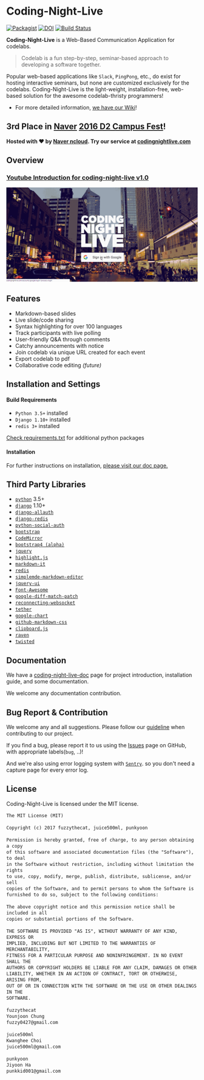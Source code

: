 # Coding-Night-Live
[![Packagist](https://img.shields.io/packagist/l/doctrine/orm.svg)](https://github.com/dduk-ddak/coding-night-live/blob/master/LICENSE) [![DOI](https://zenodo.org/badge/76672254.svg)](https://zenodo.org/badge/latestdoi/76672254) [![Build Status](https://travis-ci.org/dduk-ddak/coding-night-live.svg?branch=master)](https://travis-ci.org/dduk-ddak/coding-night-live)

**Coding-Night-Live** is a Web-Based Communication Application for codelabs.

> Codelab is a fun step-by-step, seminar-based approach to developing a software together. 

Popular web-based applications like `Slack`, `PingPong`, etc., do exist for hosting interactive seminars, but none are customized exclusively for the codelabs. Coding-Night-Live is the light-weight, installation-free, web-based solution for the awesome codelab-thristy programmers!

* For more detailed information, [we have our Wiki](https://github.com/dduk-ddak/coding-night-live/wiki)!

## 3rd Place in [Naver](https://github.com/naver) [2016 D2 Campus Fest](https://github.com/D2CAMPUS-FEST/2016)!
**Hosted with ♥ by [Naver ncloud](https://www.ncloud.com). Try our service at [codingnightlive.com](http://codingnightlive.com)**

## Overview

### [Youtube Introduction for coding-night-live v1.0](https://youtu.be/EgOmuShXVNE)

![Overview](https://github.com/dduk-ddak/coding-night-live-doc/blob/master/images/0.%20Overview.gif)

## Features
* Markdown-based slides
* Live slide/code sharing
* Syntax highlighting for over 100 languages
* Track participants with live polling
* User-friendly Q&A through comments
* Catchy announcements with notice
* Join codelab via unique URL created for each event 
* Export codelab to pdf
* Collaborative code editing *(future)*

## Installation and Settings

#### Build Requirements

* `Python 3.5+` installed
* `Django 1.10+` installed
* `redis 3+` installed

[Check requirements.txt](https://github.com/dduk-ddak/coding-night-live/blob/master/requirements.txt) for additional python packages

#### Installation

For further instructions on installation, [please visit our doc page.](https://github.com/dduk-ddak/coding-night-live-doc)

## Third Party Libraries

* [`python`](https://www.python.org/) 3.5+
* [`django`](https://github.com/django/django) 1.10+
* [`django-allauth`](https://github.com/pennersr/django-allauth)
* [`django-redis`](https://github.com/niwinz/django-redis)
* [`python-social-auth`](https://github.com/omab/python-social-auth)
* [`bootstrap`](https://github.com/twbs/bootstrap)
* [`CodeMirror`](https://github.com/codemirror/CodeMirror)
* [`bootstrap4 (alpha)`](https://v4-alpha.getbootstrap.com/)
* [`jquery`](https://github.com/jquery/jquery)
* [`highlight.js`](https://github.com/isagalaev/highlight.js)
* [`markdown-it`](https://github.com/markdown-it/markdown-it)
* [`redis`](https://github.com/antirez/redis)
* [`simplemde-markdown-editor`](https://github.com/NextStepWebs/simplemde-markdown-editor)
* [`jquery-ui`](https://github.com/jquery/jquery-ui)
* [`Font-Awesome`](https://github.com/FortAwesome/Font-Awesome)
* [`google-diff-match-patch`](https://code.google.com/p/google-diff-match-patch/)
* [`reconnecting-websocket`](https://github.com/joewalnes/reconnecting-websocket)
* [`tether`](https://github.com/HubSpot/tether/)
* [`google-chart`](https://github.com/GoogleWebComponents/google-chart)
* [`github-markdown-css`](https://github.com/sindresorhus/github-markdown-css)
* [`clipboard.js`](https://clipboardjs.com/)
* [`raven`](https://github.com/getsentry/raven-python/)
* [`twisted`](https://github.com/twisted/twisted/)

## Documentation

We have a [coding-night-live-doc](https://github.com/dduk-ddak/coding-night-live-doc) page for project introduction, installation guide, and some documentation.

We welcome any documentation contribution.

## Bug Report & Contribution

We welcome any and all suggestions. Please follow our [guideline](https://github.com/dduk-ddak/coding-night-live/wiki/5.-Contributing-guide) when contributing to our project.

If you find a bug, please report it to us using the [Issues](https://github.com/dduk-ddak/coding-night-live/issues) page on GitHub, with appropriate labels(`bug`, ..)!

And we're also using error logging system with [`Sentry`](https://sentry.io/dduk-ddak/). so you don't need a capture page for every error log.

## License
Coding-Night-Live is licensed under the MIT license.
```
The MIT License (MIT)

Copyright (c) 2017 fuzzythecat, juice500ml, punkyoon

Permission is hereby granted, free of charge, to any person obtaining a copy
of this software and associated documentation files (the "Software"), to deal
in the Software without restriction, including without limitation the rights
to use, copy, modify, merge, publish, distribute, sublicense, and/or sell
copies of the Software, and to permit persons to whom the Software is
furnished to do so, subject to the following conditions:

The above copyright notice and this permission notice shall be included in all
copies or substantial portions of the Software.

THE SOFTWARE IS PROVIDED "AS IS", WITHOUT WARRANTY OF ANY KIND, EXPRESS OR
IMPLIED, INCLUDING BUT NOT LIMITED TO THE WARRANTIES OF MERCHANTABILITY,
FITNESS FOR A PARTICULAR PURPOSE AND NONINFRINGEMENT. IN NO EVENT SHALL THE
AUTHORS OR COPYRIGHT HOLDERS BE LIABLE FOR ANY CLAIM, DAMAGES OR OTHER
LIABILITY, WHETHER IN AN ACTION OF CONTRACT, TORT OR OTHERWISE, ARISING FROM,
OUT OF OR IN CONNECTION WITH THE SOFTWARE OR THE USE OR OTHER DEALINGS IN THE
SOFTWARE.

fuzzythecat
Younjoon Chung
fuzzy0427@gmail.com

juice500ml
Kwanghee Choi
juice500ml@gmail.com

punkyoon
Jiyoon Ha
punkkid001@gmail.com
```
